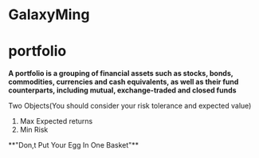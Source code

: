 # GalaxyMing
# portfolio
**A portfolio is a grouping of financial assets such as stocks, bonds, commodities, currencies and cash equivalents, as well as their fund counterparts, including mutual, exchange-traded and closed funds**
 
 
Two Objects(You should consider your risk tolerance and expected value)

<ol>
<li>Max Expected returns</li>
<li>Min Risk</li>
</ol>
**"Don,t Put Your Egg In One Basket"**
